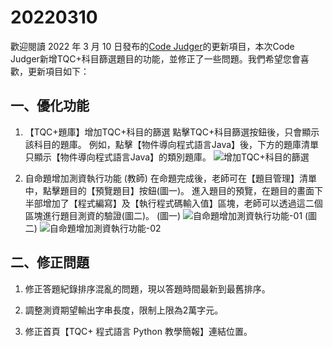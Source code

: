 # 20220310

歡迎閱讀 2022 年 3 月 10 日發布的[Code Judger](http://www.codejudger.com)的更新項目，本次Code Judger新增TQC+科目篩選題目的功能，並修正了一些問題。我們希望您會喜歡，更新項目如下：

## 一、優化功能

1. 【TQC+題庫】增加TQC+科目的篩選
點擊TQC+科目篩選按鈕後，只會顯示該科目的題庫。
例如，點擊【物件導向程式語言Java】後，下方的題庫清單只顯示【物件導向程式語言Java】的類別題庫。
![增加TQC+科目的篩選](https://i.imgur.com/ujnwlPo.jpg)

2. 自命題增加測資執行功能 (教師)
在命題完成後，老師可在【題目管理】清單中，點擊題目的【預覽題目】按鈕(圖一)。
進入題目的預覽，在題目的畫面下半部增加了【程式編寫】及【執行程式碼輸入值】區塊，老師可以透過這二個區塊進行題目測資的驗證(圖二)。
(圖一)
![自命題增加測資執行功能-01](https://i.imgur.com/u8lOyIT.jpg)
(圖二)
![自命題增加測資執行功能-02](https://i.imgur.com/WI3oUqd.jpg)

## 二、修正問題

1. 修正答題紀錄排序混亂的問題，現以答題時間最新到最舊排序。

2. 調整測資期望輸出字串長度，限制上限為2萬字元。

3. 修正首頁【TQC+ 程式語言 Python 教學簡報】連結位置。
